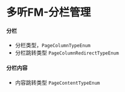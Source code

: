 # 多听FM-分栏管理
#### 分栏

* 分栏类型，`PageColumnTypeEnum`
* 分栏跳转类型	`PageColumnRedirectTypeEnum`
#### 分栏内容

* 内容跳转类型	`PageContentTypeEnum`

